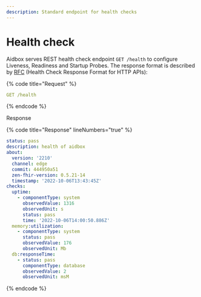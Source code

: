 ```yaml
---
description: Standard endpoint for health checks
---
```


# Health check

Aidbox serves REST health check endpoint `GET /health` to configure Liveness, Readiness and Startup Probes. The response format is described by [RFC](https://inadarei.github.io/rfc-healthcheck/) (Health Check Response Format for HTTP APIs):

{% code title="Request" %}
```yaml
GET /health
```
{% endcode %}

Response

{% code title="Response" lineNumbers="true" %}
```yaml
status: pass
description: health of aidbox
about:
  version: '2210'
  channel: edge
  commit: 444950a51
  zen-fhir-version: 0.5.21-14
  timestamp: '2022-10-06T13:43:45Z'
checks:
  uptime:
    - componentType: system
      observedValue: 1316
      observedUnit: s
      status: pass
      time: '2022-10-06T14:00:50.886Z'
  memory:utilization:
    - componentType: system
      status: pass
      observedValue: 176
      observedUnit: Mb
  db:responseTime:
    - status: pass
      componentType: database
      observedValue: 2
      observedUnit: msM
```
{% endcode %}

